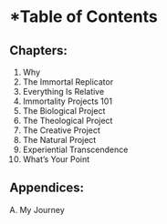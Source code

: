 # *Table of Contents

## Chapters:
1. Why 
2. The Immortal Replicator
3. Everything Is Relative 
4. Immortality Projects 101
5. The Biological Project 
6. The Theological Project 
7. The Creative Project
8. The Natural Project 
9. Experiential Transcendence 
10. What’s Your Point

## Appendices:
A. My Journey 
